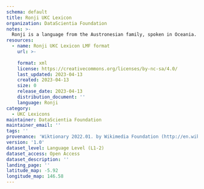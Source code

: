 ```yaml
---
schema: default
title: Ronji UKC Lexicon
organization: DataScientia Foundation
notes: >-
  Ronji is a language from the Austronesian family, spoken in Oceania. The UKC Lexicon of Ronji is represented as a lexico-semantic network. It consists of words, word senses, synsets, as well as sense-level and synset-level relationships.
resources:
  - name: Ronji UKC Lexicon LMF format
    url: >-
      
    format: xml
    license: https://creativecommons.org/licenses/by-nc-sa/4.0/
    last_updated: 2023-04-13
    created: 2023-04-13
    size: 0
    release_date: 2023-04-13
    distribution_document: ''
    language: Ronji
category:
  - UKC Lexicons
maintainer: DataScientia Foundation
maintainer_email: ''
tags: ''
provenance: 'Wiktionary 2022.01. by Wikimedia Foundation (http://en.wiktionary.org); Princeton WordNet 2.1 by Princeton University (https://wordnet.princeton.edu)'
version: '1.0'
dataset_level: Language Level (L1-2)
dataset_access: Open Access
dataset_description: ''
landing_page: ''
latitude_map: -5.92
longitude_map: 146.58
---
```

